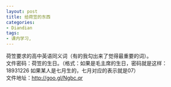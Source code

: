 ```yaml
---
layout: post
title: 给荷笠的东西
categories:
- Diandian
tags:
- 课内学习, 
---
```

荷笠要求的高中英语同义词（有的我勾出来了觉得最重要的词）。
<br />文件密码：荷笠的生日。（格式：如果是毛主席的生日，密码就是这样：18931226 如果某人是七月生的，七月对应的表示就是07）
<br />文件地址：http://goo.gl/Ngbc.qr